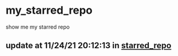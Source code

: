 # my_starred_repo
show me my starred repo

update at 11/24/21 20:12:13 in [starred_repo](./index.html)
---

